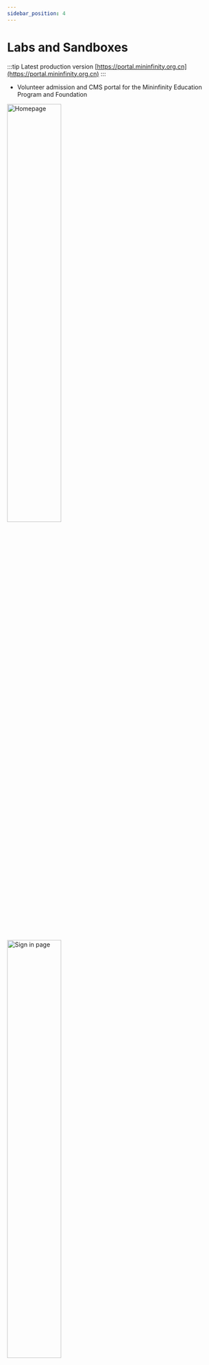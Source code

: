 ```yaml
---
sidebar_position: 4
---
```


# Labs and Sandboxes
:::tip Latest production version
[https://portal.mininfinity.org.cn](https://portal.mininfinity.org.cn)
:::
- Volunteer admission and CMS portal for the Mininfinity Education Program and Foundation

<p float="left">
  <img alt="Homepage" src="https://portfolio-lukexli-com.s3.us-east-1.amazonaws.com/img/mfportal-homepage.jpg" width="50%" />
  <img alt="Sign in page" src="https://portfolio-lukexli-com.s3.us-east-1.amazonaws.com/img/mfportal-login_form.jpg" width="50%" /> 
</p>
